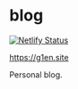 # blog

[![Netlify Status](https://api.netlify.com/api/v1/badges/e8f2124c-4190-4631-a753-e7bf685391c0/deploy-status)](https://app.netlify.com/sites/g1eny0ung-site-preview/deploys)

<https://g1en.site>

Personal blog.
